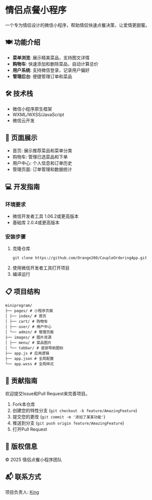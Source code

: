 # 情侣点餐小程序

一个专为情侣设计的微信小程序，帮助情侣快速点餐决策，让爱情更甜蜜。

## 🍽️ 功能介绍

- **菜单浏览**: 展示精美菜品，支持图文详情
- **购物车**: 快速添加和删除菜品，自动计算总价
- **用户系统**: 支持微信登录，记录用户偏好
- **管理后台**: 便捷管理订单和菜品

## 🛠️ 技术栈

- 微信小程序原生框架
- WXML/WXSS/JavaScript
- 微信云开发

## 📱 页面展示

- 首页: 展示推荐菜品和菜单分类
- 购物车: 管理已选菜品和下单
- 用户中心: 个人信息和订单历史
- 管理页面: 订单管理和数据统计

## 💻 开发指南

### 环境要求
- 微信开发者工具 1.06.2或更高版本
- 基础库 2.0.4或更高版本

### 安装步骤
1. 克隆仓库
   ```
   git clone https://github.com/Orange200/CoupleOrderingApp.git
   ```
2. 使用微信开发者工具打开项目
3. 编译运行

## 📋 项目结构
  ```
miniprogram/
├── pages/ # 小程序页面
│ ├── index/ # 首页
│ ├── cart/ # 购物车
│ ├── user/ # 用户中心
│ └── admin/ # 管理页面
├── images/ # 图片资源
│ ├── menu/ # 菜品图片
│ └── tabbar/ # 底部导航图标
├── app.js # 应用逻辑
├── app.json # 全局配置
└── app.wxss # 全局样式
  ```
## 🤝 贡献指南

欢迎提交Issue和Pull Request来完善项目。

1. Fork本仓库
2. 创建您的特性分支 (`git checkout -b feature/AmazingFeature`)
3. 提交您的更改 (`git commit -m '添加了某某功能'`)
4. 推送到分支 (`git push origin feature/AmazingFeature`)
5. 打开Pull Request

## 📝 版权信息

© 2025 情侣点餐小程序团队

## 📬 联系方式

项目负责人: [King](mailto:helloworld1230815@163.com)
